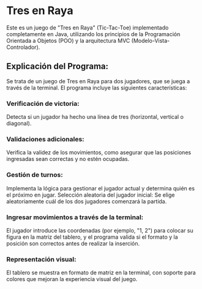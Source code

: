 ﻿# Tres en Raya

Este es un juego de "Tres en Raya" (Tic-Tac-Toe) implementado completamente en Java, utilizando los principios de la Programación Orientada a Objetos (POO) y la arquitectura MVC (Modelo-Vista-Controlador).

## Explicación del Programa:

Se trata de un juego de Tres en Raya para dos jugadores, que se juega a través de la terminal. El programa incluye las siguientes características:


### Verificación de victoria: 

Detecta si un jugador ha hecho una línea de tres (horizontal, vertical o diagonal).

### Validaciones adicionales: 

Verifica la validez de los movimientos, como asegurar que las posiciones ingresadas sean correctas y no estén ocupadas.

### Gestión de turnos: 

Implementa la lógica para gestionar el jugador actual y determina quién es el próximo en jugar.
Selección aleatoria del jugador inicial: Se elige aleatoriamente cuál de los dos jugadores comenzará la partida.

### Ingresar movimientos a través de la terminal: 

El jugador introduce las coordenadas (por ejemplo, "1, 2") para colocar su figura en la matriz del tablero, y el programa valida si el formato y la posición son correctos antes de realizar la inserción.

### Representación visual: 

El tablero se muestra en formato de matriz en la terminal, con soporte para colores que mejoran la experiencia visual del juego.
